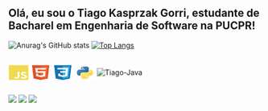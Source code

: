 ## Olá, eu sou o Tiago Kasprzak Gorri, estudante de Bacharel em Engenharia de Software na PUCPR!

![Anurag's GitHub stats](https://github-readme-stats.vercel.app/api?username=tiagogorridev&show_icons=true&theme=github_dark )
[![Top Langs](https://github-readme-stats.vercel.app/api/top-langs/?username=tiagogorridev&layout=donut&theme=github_dark )](https://github.com/anuraghazra/github-readme-stats)


<div style="display: inline_block"><br>
  <img align="center" alt="Tiago-Js" height="30" width="40" src="https://raw.githubusercontent.com/devicons/devicon/master/icons/javascript/javascript-plain.svg">
  <img align="center" alt="Tiago-HTML" height="30" width="40" src="https://raw.githubusercontent.com/devicons/devicon/master/icons/html5/html5-original.svg">
  <img align="center" alt="Tiago-CSS" height="30" width="40" src="https://raw.githubusercontent.com/devicons/devicon/master/icons/css3/css3-original.svg">
  <img align="center" alt="Tiago-Python" height="30" width="40" src="https://raw.githubusercontent.com/devicons/devicon/master/icons/python/python-original.svg">
  <img align="center" alt="Tiago-Java" height="30" width="40" src="https://brandslogos.com/wp-content/uploads/images/large/java-logo-1.png">
</div>
  
  ##
 
<div> 
  <a href="https://instagram.com/tiagogorri" target="_blank"><img src="https://img.shields.io/badge/-Instagram-%23E4405F?style=for-the-badge&logo=instagram&logoColor=white" target="_blank"></a>
  <a href = "mailto:tiagogorridev@gmail.com"><img src="https://img.shields.io/badge/-Gmail-%23333?style=for-the-badge&logo=gmail&logoColor=white" target="_blank"></a>
  <a href="www.linkedin.com/in/tiagogorridev" target="_blank"><img src="https://img.shields.io/badge/-LinkedIn-%230077B5?style=for-the-badge&logo=linkedin&logoColor=white" target="_blank"></a> 
  
</div>
